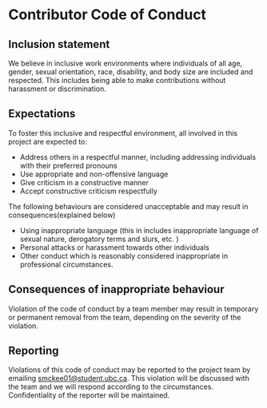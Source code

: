 # Contributor Code of Conduct

## Inclusion statement

We believe in inclusive work environments where individuals of all age, gender, sexual orientation, race, disability, and body size are included and respected. This includes being able to make contributions without harassment or discrimination. 


## Expectations

To foster this inclusive and respectful environment, all involved in this project are expected to:

* Address others in a respectful manner, including addressing individuals with their preferred pronouns
* Use appropriate and non-offensive language
* Give criticism in a constructive manner
* Accept constructive criticism respectfully

The following behaviours are considered unacceptable and may result in consequences(explained below)

* Using inappropriate language (this in includes inappropriate language of sexual nature, derogatory terms and slurs, etc. )
* Personal attacks or harassment towards other individuals 
* Other conduct which is reasonably considered inappropriate in professional circumstances.

## Consequences of inappropriate behaviour
Violation of the code of conduct by a team member may result in temporary 
or permanent removal from the team, depending on the severity of the violation. 

## Reporting
Violations of this code of conduct may be reported to the project team by emailing smckee01@student.ubc.ca. This violation will be discussed with the team and we will respond according to the circumstances. Confidentiality of the reporter will be maintained. 